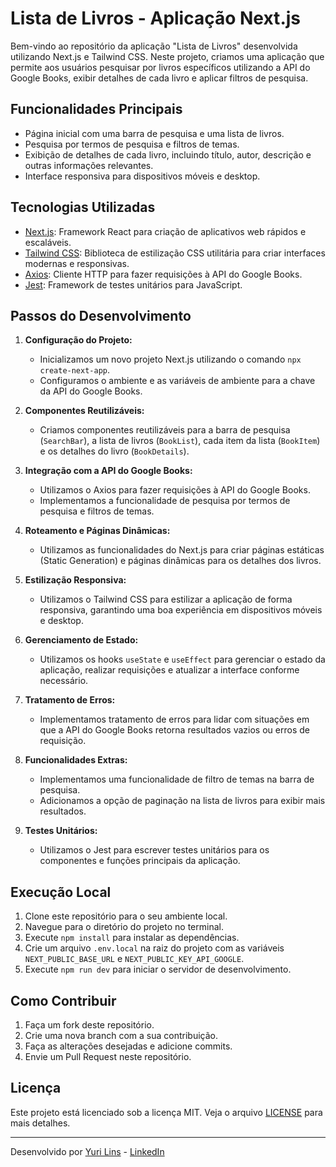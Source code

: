 # Lista de Livros - Aplicação Next.js

Bem-vindo ao repositório da aplicação "Lista de Livros" desenvolvida utilizando Next.js e Tailwind CSS. Neste projeto, criamos uma aplicação que permite aos usuários pesquisar por livros específicos utilizando a API do Google Books, exibir detalhes de cada livro e aplicar filtros de pesquisa.

## Funcionalidades Principais

- Página inicial com uma barra de pesquisa e uma lista de livros.
- Pesquisa por termos de pesquisa e filtros de temas.
- Exibição de detalhes de cada livro, incluindo título, autor, descrição e outras informações relevantes.
- Interface responsiva para dispositivos móveis e desktop.

## Tecnologias Utilizadas

- [Next.js](https://nextjs.org/): Framework React para criação de aplicativos web rápidos e escaláveis.
- [Tailwind CSS](https://tailwindcss.com/): Biblioteca de estilização CSS utilitária para criar interfaces modernas e responsivas.
- [Axios](https://axios-http.com/): Cliente HTTP para fazer requisições à API do Google Books.
- [Jest](https://jestjs.io/): Framework de testes unitários para JavaScript.

## Passos do Desenvolvimento

1. **Configuração do Projeto:**
   - Inicializamos um novo projeto Next.js utilizando o comando `npx create-next-app`.
   - Configuramos o ambiente e as variáveis de ambiente para a chave da API do Google Books.

2. **Componentes Reutilizáveis:**
   - Criamos componentes reutilizáveis para a barra de pesquisa (`SearchBar`), a lista de livros (`BookList`), cada item da lista (`BookItem`) e os detalhes do livro (`BookDetails`).

3. **Integração com a API do Google Books:**
   - Utilizamos o Axios para fazer requisições à API do Google Books.
   - Implementamos a funcionalidade de pesquisa por termos de pesquisa e filtros de temas.

4. **Roteamento e Páginas Dinâmicas:**
   - Utilizamos as funcionalidades do Next.js para criar páginas estáticas (Static Generation) e páginas dinâmicas para os detalhes dos livros.

5. **Estilização Responsiva:**
   - Utilizamos o Tailwind CSS para estilizar a aplicação de forma responsiva, garantindo uma boa experiência em dispositivos móveis e desktop.

6. **Gerenciamento de Estado:**
   - Utilizamos os hooks `useState` e `useEffect` para gerenciar o estado da aplicação, realizar requisições e atualizar a interface conforme necessário.

7. **Tratamento de Erros:**
   - Implementamos tratamento de erros para lidar com situações em que a API do Google Books retorna resultados vazios ou erros de requisição.

8. **Funcionalidades Extras:**
   - Implementamos uma funcionalidade de filtro de temas na barra de pesquisa.
   - Adicionamos a opção de paginação na lista de livros para exibir mais resultados.

9. **Testes Unitários:**
   - Utilizamos o Jest para escrever testes unitários para os componentes e funções principais da aplicação.

## Execução Local

1. Clone este repositório para o seu ambiente local.
2. Navegue para o diretório do projeto no terminal.
3. Execute `npm install` para instalar as dependências.
4. Crie um arquivo `.env.local` na raiz do projeto com as variáveis `NEXT_PUBLIC_BASE_URL` e `NEXT_PUBLIC_KEY_API_GOOGLE`.
5. Execute `npm run dev` para iniciar o servidor de desenvolvimento.

## Como Contribuir

1. Faça um fork deste repositório.
2. Crie uma nova branch com a sua contribuição.
3. Faça as alterações desejadas e adicione commits.
4. Envie um Pull Request neste repositório.

## Licença

Este projeto está licenciado sob a licença MIT. Veja o arquivo [LICENSE](LICENSE) para mais detalhes.

---

Desenvolvido por [Yuri Lins](https://github.com/YuriL1ns) - [LinkedIn](https://www.linkedin.com/in/yuri-lins-304a0523a/)
